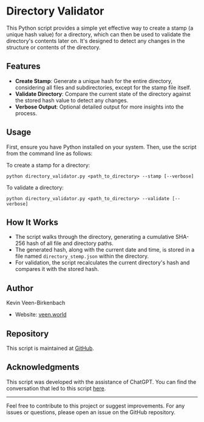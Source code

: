 # Directory Validator

This Python script provides a simple yet effective way to create a stamp (a unique hash value) for a directory, which can then be used to validate the directory's contents later on. It's designed to detect any changes in the structure or contents of the directory.

## Features

- **Create Stamp**: Generate a unique hash for the entire directory, considering all files and subdirectories, except for the stamp file itself.
- **Validate Directory**: Compare the current state of the directory against the stored hash value to detect any changes.
- **Verbose Output**: Optional detailed output for more insights into the process.

## Usage

First, ensure you have Python installed on your system. Then, use the script from the command line as follows:

To create a stamp for a directory:

```
python directory_validator.py <path_to_directory> --stamp [--verbose]
```

To validate a directory:

```
python directory_validator.py <path_to_directory> --validate [--verbose]
```

## How It Works

- The script walks through the directory, generating a cumulative SHA-256 hash of all file and directory paths.
- The generated hash, along with the current date and time, is stored in a file named `directory_stemp.json` within the directory.
- For validation, the script recalculates the current directory's hash and compares it with the stored hash.

## Author

Kevin Veen-Birkenbach
- Website: [veen.world](https://www.veen.world)

## Repository

This script is maintained at [GitHub](https://github.com/kevinveenbirkenbach/directory-validator).

## Acknowledgments

This script was developed with the assistance of ChatGPT. You can find the conversation that led to this script [here](https://chat.openai.com/share/2ad61078-7190-42f7-8fd5-0d0440cd29db).

---

Feel free to contribute to this project or suggest improvements. For any issues or questions, please open an issue on the GitHub repository.